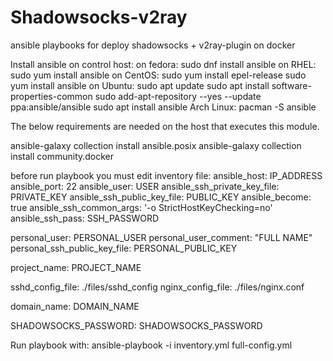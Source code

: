 # Shadowsocks-v2ray
ansible playbooks for deploy shadowsocks + v2ray-plugin on docker

Install ansible on control host:
on fedora: 
sudo dnf install ansible
on RHEL:
sudo yum install ansible
on CentOS:
sudo yum install epel-release
sudo yum install ansible
on Ubuntu:
sudo apt update
sudo apt install software-properties-common
sudo add-apt-repository --yes --update ppa:ansible/ansible
sudo apt install ansible
Arch Linux:
pacman -S ansible

The below requirements are needed on the host that executes this module.

ansible-galaxy collection install ansible.posix
ansible-galaxy collection install community.docker

before run playbook you must edit inventory file:
  ansible_host: IP_ADDRESS
  ansible_port: 22
  ansible_user: USER
  ansible_ssh_private_key_file: PRIVATE_KEY
  ansible_ssh_public_key_file: PUBLIC_KEY
  ansible_become: true
  ansible_ssh_common_args: '-o StrictHostKeyChecking=no'
  ansible_ssh_pass: SSH_PASSWORD

  personal_user: PERSONAL_USER
  personal_user_comment: "FULL NAME"
  personal_ssh_public_key_file: PERSONAL_PUBLIC_KEY

  project_name: PROJECT_NAME

  sshd_config_file: ./files/sshd_config
  nginx_config_file: ./files/nginx.conf

  domain_name: DOMAIN_NAME

  SHADOWSOCKS_PASSWORD: SHADOWSOCKS_PASSWORD


Run playbook with:
ansible-playbook -i inventory.yml full-config.yml  